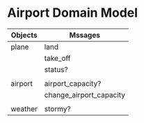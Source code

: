 # Airport Domain Model

|Objects|Mssages|
--------|---------
|plane	|	land
|		|	take_off
|		|	status?
|		|
|airport|airport_capacity?
|		|change_airport_capacity
|		|
|weather|stormy?
